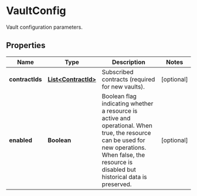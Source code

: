 

# VaultConfig

Vault configuration parameters.

## Properties

| Name | Type | Description | Notes |
|------------ | ------------- | ------------- | -------------|
|**contractIds** | [**List&lt;ContractId&gt;**](ContractId.md) | Subscribed contracts (required for new vaults). |  [optional] |
|**enabled** | **Boolean** | Boolean flag indicating whether a resource is active and operational. When true, the resource can be used for new operations. When false, the resource is disabled but historical data is preserved. |  [optional] |



